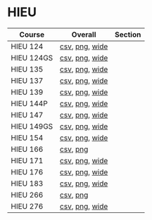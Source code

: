 # HIEU

| Course | Overall | Section |
| ------ | ------- | ------- |
| HIEU 124 | [csv](https://github.com/UCSD-Historical-Enrollment-Data/2024Fall/blob/main/overall/HIEU%20124.csv), [png](https://raw.githubusercontent.com/UCSD-Historical-Enrollment-Data/2024Fall/main/plot_overall/HIEU%20124.png), [wide](https://raw.githubusercontent.com/UCSD-Historical-Enrollment-Data/2024Fall/main/plot_overall_wide/HIEU%20124.png) |  |
| HIEU 124GS | [csv](https://github.com/UCSD-Historical-Enrollment-Data/2024Fall/blob/main/overall/HIEU%20124GS.csv), [png](https://raw.githubusercontent.com/UCSD-Historical-Enrollment-Data/2024Fall/main/plot_overall/HIEU%20124GS.png), [wide](https://raw.githubusercontent.com/UCSD-Historical-Enrollment-Data/2024Fall/main/plot_overall_wide/HIEU%20124GS.png) |  |
| HIEU 135 | [csv](https://github.com/UCSD-Historical-Enrollment-Data/2024Fall/blob/main/overall/HIEU%20135.csv), [png](https://raw.githubusercontent.com/UCSD-Historical-Enrollment-Data/2024Fall/main/plot_overall/HIEU%20135.png), [wide](https://raw.githubusercontent.com/UCSD-Historical-Enrollment-Data/2024Fall/main/plot_overall_wide/HIEU%20135.png) |  |
| HIEU 137 | [csv](https://github.com/UCSD-Historical-Enrollment-Data/2024Fall/blob/main/overall/HIEU%20137.csv), [png](https://raw.githubusercontent.com/UCSD-Historical-Enrollment-Data/2024Fall/main/plot_overall/HIEU%20137.png), [wide](https://raw.githubusercontent.com/UCSD-Historical-Enrollment-Data/2024Fall/main/plot_overall_wide/HIEU%20137.png) |  |
| HIEU 139 | [csv](https://github.com/UCSD-Historical-Enrollment-Data/2024Fall/blob/main/overall/HIEU%20139.csv), [png](https://raw.githubusercontent.com/UCSD-Historical-Enrollment-Data/2024Fall/main/plot_overall/HIEU%20139.png), [wide](https://raw.githubusercontent.com/UCSD-Historical-Enrollment-Data/2024Fall/main/plot_overall_wide/HIEU%20139.png) |  |
| HIEU 144P | [csv](https://github.com/UCSD-Historical-Enrollment-Data/2024Fall/blob/main/overall/HIEU%20144P.csv), [png](https://raw.githubusercontent.com/UCSD-Historical-Enrollment-Data/2024Fall/main/plot_overall/HIEU%20144P.png), [wide](https://raw.githubusercontent.com/UCSD-Historical-Enrollment-Data/2024Fall/main/plot_overall_wide/HIEU%20144P.png) |  |
| HIEU 147 | [csv](https://github.com/UCSD-Historical-Enrollment-Data/2024Fall/blob/main/overall/HIEU%20147.csv), [png](https://raw.githubusercontent.com/UCSD-Historical-Enrollment-Data/2024Fall/main/plot_overall/HIEU%20147.png), [wide](https://raw.githubusercontent.com/UCSD-Historical-Enrollment-Data/2024Fall/main/plot_overall_wide/HIEU%20147.png) |  |
| HIEU 149GS | [csv](https://github.com/UCSD-Historical-Enrollment-Data/2024Fall/blob/main/overall/HIEU%20149GS.csv), [png](https://raw.githubusercontent.com/UCSD-Historical-Enrollment-Data/2024Fall/main/plot_overall/HIEU%20149GS.png), [wide](https://raw.githubusercontent.com/UCSD-Historical-Enrollment-Data/2024Fall/main/plot_overall_wide/HIEU%20149GS.png) |  |
| HIEU 154 | [csv](https://github.com/UCSD-Historical-Enrollment-Data/2024Fall/blob/main/overall/HIEU%20154.csv), [png](https://raw.githubusercontent.com/UCSD-Historical-Enrollment-Data/2024Fall/main/plot_overall/HIEU%20154.png), [wide](https://raw.githubusercontent.com/UCSD-Historical-Enrollment-Data/2024Fall/main/plot_overall_wide/HIEU%20154.png) |  |
| HIEU 166 | [csv](https://github.com/UCSD-Historical-Enrollment-Data/2024Fall/blob/main/overall/HIEU%20166.csv), [png](https://raw.githubusercontent.com/UCSD-Historical-Enrollment-Data/2024Fall/main/plot_overall/HIEU%20166.png) |  |
| HIEU 171 | [csv](https://github.com/UCSD-Historical-Enrollment-Data/2024Fall/blob/main/overall/HIEU%20171.csv), [png](https://raw.githubusercontent.com/UCSD-Historical-Enrollment-Data/2024Fall/main/plot_overall/HIEU%20171.png), [wide](https://raw.githubusercontent.com/UCSD-Historical-Enrollment-Data/2024Fall/main/plot_overall_wide/HIEU%20171.png) |  |
| HIEU 176 | [csv](https://github.com/UCSD-Historical-Enrollment-Data/2024Fall/blob/main/overall/HIEU%20176.csv), [png](https://raw.githubusercontent.com/UCSD-Historical-Enrollment-Data/2024Fall/main/plot_overall/HIEU%20176.png), [wide](https://raw.githubusercontent.com/UCSD-Historical-Enrollment-Data/2024Fall/main/plot_overall_wide/HIEU%20176.png) |  |
| HIEU 183 | [csv](https://github.com/UCSD-Historical-Enrollment-Data/2024Fall/blob/main/overall/HIEU%20183.csv), [png](https://raw.githubusercontent.com/UCSD-Historical-Enrollment-Data/2024Fall/main/plot_overall/HIEU%20183.png), [wide](https://raw.githubusercontent.com/UCSD-Historical-Enrollment-Data/2024Fall/main/plot_overall_wide/HIEU%20183.png) |  |
| HIEU 266 | [csv](https://github.com/UCSD-Historical-Enrollment-Data/2024Fall/blob/main/overall/HIEU%20266.csv), [png](https://raw.githubusercontent.com/UCSD-Historical-Enrollment-Data/2024Fall/main/plot_overall/HIEU%20266.png) |  |
| HIEU 276 | [csv](https://github.com/UCSD-Historical-Enrollment-Data/2024Fall/blob/main/overall/HIEU%20276.csv), [png](https://raw.githubusercontent.com/UCSD-Historical-Enrollment-Data/2024Fall/main/plot_overall/HIEU%20276.png), [wide](https://raw.githubusercontent.com/UCSD-Historical-Enrollment-Data/2024Fall/main/plot_overall_wide/HIEU%20276.png) |  |
